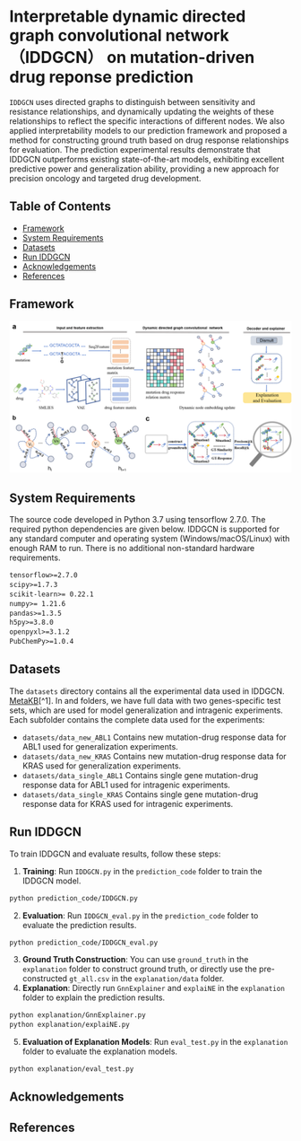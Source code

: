 # Interpretable dynamic directed graph convolutional network（IDDGCN） on mutation-driven drug reponse prediction

`IDDGCN` uses directed graphs to distinguish between sensitivity and resistance relationships, and dynamically updating the weights of these relationships to reflect the specific interactions of different nodes. We also applied interpretability models to our prediction framework and proposed a method for constructing ground truth based on drug response relationships for evaluation. The prediction experimental results demonstrate that IDDGCN outperforms existing state-of-the-art models, exhibiting excellent predictive power and generalization ability, providing a new approach for precision oncology and targeted drug development.

## Table of Contents
- [Framework](#framework)
- [System Requirements](#system-requirements)
- [Datasets](#datasets)
- [Run IDDGCN](#run-iddgcn)
- [Acknowledgements](#acknowledgements)
- [References](#References)

## Framework
![Framework](image/流程图.png)

## System Requirements
The source code developed in Python 3.7 using tensorflow  2.7.0. The required python dependencies are given below. IDDGCN is supported for any standard computer and operating system (Windows/macOS/Linux) with enough RAM to run. There is no additional non-standard hardware requirements.
```markdown
tensorflow>=2.7.0
scipy>=1.7.3
scikit-learn>= 0.22.1
numpy>= 1.21.6
pandas>=1.3.5
h5py>=3.8.0
openpyxl>=3.1.2
PubChemPy>=1.0.4
```

## Datasets
The `datasets` directory contains all the experimental data used in IDDGCN. [MetaKB](https://search.cancervariants.org/#*)[^1].
In and folders, we have full data with two genes-specific test sets, which are used for model generalization and intragenic experiments. Each subfolder contains the complete data used for the experiments:
- `datasets/data_new_ABL1` Contains new mutation-drug response data for ABL1 used for generalization experiments.
- `datasets/data_new_KRAS` Contains new mutation-drug response data for KRAS used for generalization experiments.
- `datasets/data_single_ABL1` Contains single gene mutation-drug response data for ABL1 used for intragenic experiments.
- `datasets/data_single_KRAS` Contains single gene mutation-drug response data for KRAS used for intragenic experiments.

## Run IDDGCN

To train IDDGCN and evaluate results, follow these steps:

1. **Training**: Run `IDDGCN.py` in the `prediction_code` folder to train the IDDGCN model. 
```markdown
python prediction_code/IDDGCN.py
```
2. **Evaluation**: Run `IDDGCN_eval.py` in the `prediction_code` folder to evaluate the prediction results.
```markdown
python prediction_code/IDDGCN_eval.py
```
3. **Ground Truth Construction**: You can use `ground_truth` in the `explanation` folder to construct ground truth, or directly use the pre-constructed `gt_all.csv` in the `explanation/data` folder.
4. **Explanation**: Directly run `GnnExplainer` and `explaiNE` in the `explanation` folder to explain the prediction results.
```markdown
python explanation/GnnExplainer.py
python explanation/explaiNE.py
```
5. **Evaluation of Explanation Models**: Run `eval_test.py` in the `explanation` folder to evaluate the explanation models.  
```markdown
python explanation/eval_test.py
```
## Acknowledgements

## References
[^1]:Wagner A H, Walsh B, Mayfield G, et al. A harmonized meta-knowledgebase of clinical interpretations of somatic genomic variants in cancer[J]. Nature genetics, 2020, 52(4): 448-457.
